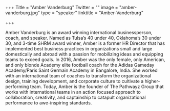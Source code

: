 ﻿+++
Title = "Amber Vanderburg"
Twitter = ""
image = "amber-vanderburg.jpg"
type = "speaker"
linktitle = "Amber-Vanderburg"

+++

Amber Vanderburg is an award winning international businessperson, coach, and speaker. Named as Tulsa’s 40 under 40, Oklahoma’s 30 under 30, and 3-time SHRM award winner, Amber is a former HR Director that has implemented best business practices in organizations small and large domestically and abroad with a passion for mobilizing ideas and equipping teams to exceed goals. In 2016, Amber was the only female, only American, and only blonde Academy elite football coach for the Adidas Gameday Academy/Paris Saint Germain Academy in Bangalore, India. She worked with an international team of coaches to transform the organizational design, training development, and corporate culture to cultivate a higher-performing team. Today, Amber is the founder of The Pathwayz Group that works with international teams in an action focused approach to collaboration, creativity, and captainship to catapult organizational performance to awe-inspiring standards.
